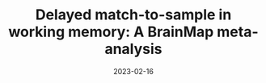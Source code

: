 ---
title: 'Delayed match-to-sample in working memory: A BrainMap meta-analysis'
authors: 'Thomas A. Daniel, Jeffrey S. Katz, Jennifer L. Robinson'
venue: 'Biological Psychology'
doi: 'https://doi.org/10.1016/j.biopsycho.2016.07.015'
reason: 'This methodology could be used in the user study for haptic feedback study.'
picked_by: 'Jiasheng Li'
date: 2023-02-16
---